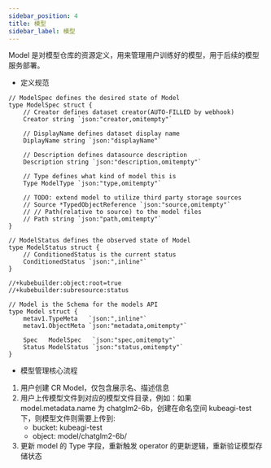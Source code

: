 ```yaml
---
sidebar_position: 4
title: 模型
sidebar_label: 模型
---
```


Model 是对模型仓库的资源定义，用来管理用户训练好的模型，用于后续的模型服务部署。

* 定义规范

```golang
// ModelSpec defines the desired state of Model
type ModelSpec struct {
    // Creator defines dataset creator(AUTO-FILLED by webhook)
    Creator string `json:"creator,omitempty"`

    // DisplayName defines dataset display name
    DiplayName string `json:"displayName"`

    // Description defines datasource description
    Description string `json:"description,omitempty"`

    // Type defines what kind of model this is
    Type ModelType `json:"type,omitempty"`

    // TODO: extend model to utilize third party storage sources
    // Source *TypedObjectReference `json:"source,omitempty"`
    // // Path(relative to source) to the model files
    // Path string `json:"path,omitempty"`
}

// ModelStatus defines the observed state of Model
type ModelStatus struct {
    // ConditionedStatus is the current status
    ConditionedStatus `json:",inline"`
}

//+kubebuilder:object:root=true
//+kubebuilder:subresource:status

// Model is the Schema for the models API
type Model struct {
    metav1.TypeMeta   `json:",inline"`
    metav1.ObjectMeta `json:"metadata,omitempty"`

    Spec   ModelSpec   `json:"spec,omitempty"`
    Status ModelStatus `json:"status,omitempty"`
}
```

* 模型管理核心流程
1. 用户创建 CR Model，仅包含展示名、描述信息
2. 用户上传模型文件到对应的模型文件目录，例如：如果 model.metadata.name 为 chatglm2-6b，创建在命名空间 kubeagi-test 下，则模型文件则需要上传到:
    - bucket: kubeagi-test 
    - object: model/chatglm2-6b/ 
3. 更新 model 的 Type 字段，重新触发 operator 的更新逻辑，重新验证模型存储状态
